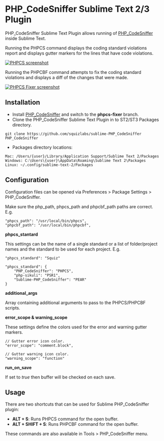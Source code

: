 PHP_CodeSniffer Sublime Text 2/3 Plugin
========================================
PHP_CodeSniffer Sublime Text Plugin allows running of [PHP_CodeSniffer](https://github.com/squizlabs/PHP_CodeSniffer) inside Sublime Text.

Running the PHPCS command displays the coding standard violations report and displays gutter markers for the lines that have code violations.

<a href="http://squizlabs.github.io/sublime-PHP_CodeSniffer/sublime-phpcs.png" target="_blank"><img src="http://squizlabs.github.io/sublime-PHP_CodeSniffer/sublime-phpcs-sm.png" alt="PHPCS screenshot" /></a>

Running the PHPCBF command attempts to fix the coding standard violations and displays a diff of the changes that were made.

<a href="http://squizlabs.github.io/sublime-PHP_CodeSniffer/sublime-phpcbf.png" target="_blank"><img src="http://squizlabs.github.io/sublime-PHP_CodeSniffer/sublime-phpcbf-sm.png" alt="PHPCS Fixer screenshot" /></a>



Installation
--------------
- Install [PHP_CodeSniffer](https://github.com/squizlabs/PHP_CodeSniffer) and switch to the **phpcs-fixer** branch.
- Clone the PHP_CodeSniffer Sublime Text Plugin in to ST2/ST3 Packages directory.
```
git clone https://github.com/squizlabs/sublime-PHP_CodeSniffer PHP_CodeSniffer
```
- Packages directory locations:
```
Mac: /Users/{user}/Library/Application Support/Sublime Text 2/Packages
Windows: C:\Users\{user}\AppData\Roaming\Sublime Text 2\Packages
Linux: ~/.config/sublime-text-2/Packages
```

Configuration
--------------
Configuration files can be opened via Preferences > Package Settings > PHP_CodeSniffer.

Make sure the php_path, phpcs_path and phpcbf_path paths are correct. E.g.
```
"phpcs_path": "/usr/local/bin/phpcs",
"phpcbf_path": "/usr/local/bin/phpcbf",
```


**phpcs_stantard**

This settings can be the name of a single standard or a list of folder/project names and the standard to be used for each project. E.g.
```
"phpcs_standard": "Squiz"
```
```
"phpcs_standard": {
    "PHP_CodeSniffer": "PHPCS",
    "php-sikuli": "PSR1",
    "Sublime-PHP_CodeSniffer": "PEAR"
}
```

**additional_args**

Array containing additional arguments to pass to the PHPCS/PHPCBF scripts.

**error_scope & warning_scope**

These settings define the colors used for the error and warning gutter markers.
```
// Gutter error icon color.
"error_scope": "comment.block",

// Gutter warning icon color.
"warning_scope": "function"
```

**run_on_save**

If set to *true* then buffer will be checked on each save.


Usage
--------
There are two shortcuts that can be used for Sublime PHP_CodeSniffer plugin:
- **ALT + S**: Runs PHPCS command for the open buffer.
- **ALT + SHIFT + S**: Runs PHPCBF command for the open buffer.

These commands are also available in Tools > PHP_CodeSniffer menu.